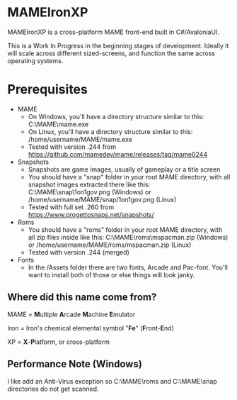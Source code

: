 # MAMEIronXP
MAMEIronXP is a cross-platform MAME front-end built in C#/AvaloniaUI.

This is a Work In Progress in the beginning stages of development.
Ideally it will scale across different sized-screens, and function the same across operating systems.



# Prerequisites
- MAME
  - On Windows, you'll have a directory structure similar to this: C:\MAME\mame.exe
  - On Linux, you'll have a directory structure similar to this: /home/username/MAME/mame.exe
  - Tested with version .244 from https://github.com/mamedev/mame/releases/tag/mame0244
- Snapshots
  - Snapshots are game images, usually of gameplay or a title screen
  - You should have a "snap" folder in your root MAME directory, with all snapshot images extracted there like this: C:\MAME\snap\1on1gov.png (Windows) or /home/username/MAME/snap/1on1gov.png (Linux)
  - Tested with full set .260 from https://www.progettosnaps.net/snapshots/
- Roms
  - You should have a "roms" folder in your root MAME directory, with all zip files inside like this: C:\MAME\roms\mspacman.zip (Windows) or /home/username/MAME/roms/mspacman.zip (Linux)
  - Tested with version .244 (merged)
- Fonts
  - In the /Assets folder there are two fonts, Arcade and Pac-font. You'll want to install both of those or else things will look janky.

## Where did this name come from?
MAME = **M**ultiple **A**rcade **M**achine **E**mulator

Iron = Iron's chemical elemental symbol "**Fe**" (**F**ront-**E**nd)

XP = **X**-**P**latform, or cross-platform


## Performance Note (Windows)
I like add an Anti-Virus exception so C:\MAME\roms and C:\MAME\snap directories do not get scanned.